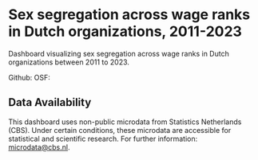 # Sex segregation across wage ranks in Dutch organizations, 2011-2023
Dashboard visualizing sex segregation across wage ranks in Dutch organizations between 2011 to 2023.



Github:
OSF:

## Data Availability
This dashboard uses non-public microdata from Statistics Netherlands (CBS). Under certain conditions, these microdata are accessible for statistical and scientific research. For further information: microdata@cbs.nl.
